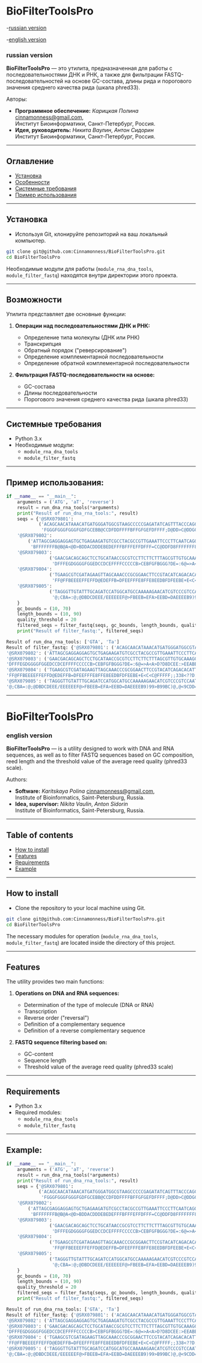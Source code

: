 # BioFilterToolsPro

-[russian version](#russian-version)

-[english version](#english-version)

### russian version

**BioFilterToolsPro** — это утилита, предназначенная для работы с последовательностями ДНК и РНК, а также для фильтрации FASTQ-последовательностей на основе GC-состава, длины рида и порогового значения среднего качества рида (шкала phred33). 

Авторы:
* **Программное обеспечение:** *Карицкая Полина* <cinnamonness@gmail.com>, <br/>
Институт Биоинформатики, Санкт-Петербург, Россия. 
* **Идея, руководитель:** *Никита Ваулин*, *Антон Сидорин* <br/>
Институт Биоинформатики, Санкт-Петербург, Россия.

---
## Оглавление
- [Установка](#установка)
- [Особенности](#особенности)
- [Системные требования](#системные-требования)
- [Пример использования](#пример-использования-)

---
## Установка

- Используя Git, клонируйте репозиторий на ваш локальный компьютер.

```bash
git clone git@github.com:Cinnamonness/BioFilterToolsPro.git
cd BioFilterToolsPro
```
Необходимые модули для работы (`module_rna_dna_tools`, `module_filter_fastq`) находятся внутри директории этого проекта. 

---

## Возможности

Утилита представляет две основные функции: 

1. **Операции над последовательностями ДНК и РНК:**
    - Определение типа молекулы (ДНК или РНК)
    - Транскрипция
    - Обратный порядок ("реверсирование")
    - Определение комплементарной последовательности
    - Определение обратной комплементарной последовательности

2. **Фильтрация FASTQ-последовательности на основе:**
    - GC-состава
    - Длины последовательности
    - Порогового значения среднего качества рида (шкала phred33)

---

## Системные требования
- Python 3.x
- Необходимые модули:
    - `module_rna_dna_tools`
    - `module_filter_fastq`

---

## Пример использования: 

```Python
if __name__ == "__main__":
    arguments = ('ATG', 'aT', 'reverse')
    result = run_dna_rna_tools(*arguments)
    print("Result of run_dna_rna_tools:", result)
    seqs = {'@SRX079801':
            ('ACAGCAACATAAACATGATGGGATGGCGTAAGCCCCCGAGATATCAGTTTACCCAGGATAAGAGATTAAATTATGAGCAACATTATTAA',
             'FGGGFGGGFGGGFGDFGCEBB@CCDFDDFFFFBFFGFGEFDFFFF;D@DD>C@DDGGGDFGDGG?GFGFEGFGGEF@FDGGGFGFBGGD'),
    '@SRX079802':
        ('ATTAGCGAGGAGGAGTGCTGAGAAGATGTCGCCTACGCCGTTGAAATTCCCTTCAATCAGGGGGTACTGGAGGATACGAGTTTGTGTG',
         'BFFFFFFFB@B@A<@D>BDDACDDDEBEDEFFFBFFFEFFDFFF=CC@DDFD8FFFFFFF8/+.2,@7<<:?B/:<><-><@.A*C>D'),
    '@SRX079803':
                ('GAACGACAGCAGCTCCTGCATAACCGCGTCCTTCTTCTTTAGCGTTGTGCAAAGCATGTTTTGTATTACGGGCATCTCGAGCGAATC',
                 'DFFFEGDGGGGFGGEDCCDCEFFFFCCCCCB>CEBFGFBGGG?DE=:6@=>A<A>D?D8DCEE:>EEABE5D@5:DDCA;EEE-DCD'),
    '@SRX079804':
                ('TGAAGCGTCGATAGAAGTTAGCAAACCCGCGGAACTTCCGTACATCAGACACATTCCGGGGGGTGGGCCAATCCATGATGCCTTTG',
                 'FF@FFBEEEEFFEFFD@EDEFFB=DFEEFFFE8FFE8EEDBFDFEEBE+E<C<C@FFFFF;;338<??D:@=DD:8DDDD@EE?EB'),
    '@SRX079805':
                ('TAGGGTTGTATTTGCAGATCCATGGCATGCCAAAAAGAACATCGTCCCGTCCAATATCTGCAACATACCAGTTGGTTGGTA',
                 '@;CBA=:@;@DBDCDEEE/EEEEEEF@>FBEEB=EFA>EEBD=DAEEEEB9)99>B99BC)@,@<9CDD=C,5;B::?@;A')
    }
    gc_bounds = (10, 70)
    length_bounds = (10, 90)
    quality_threshold = 20
    filtered_seqs = filter_fastq(seqs, gc_bounds, length_bounds, quality_threshold)
    print("Result of filter_fastq:", filtered_seqs)
```
```Python
Result of run_dna_rna_tools: ['GTA', 'Ta']
Result of filter_fastq: {'@SRX079801': ('ACAGCAACATAAACATGATGGGATGGCGTAAGCCCCCGAGATATCAGTTTACCCAGGATAAGAGATTAAATTATGAGCAACATTATTAA', 'FGGGFGGGFGGGFGDFGCEBB@CCDFDDFFFFBFFGFGEFDFFFF;D@DD>C@DDGGGDFGDGG?GFGFEGFGGEF@FDGGGFGFBGGD'), 
'@SRX079802': ('ATTAGCGAGGAGGAGTGCTGAGAAGATGTCGCCTACGCCGTTGAAATTCCCTTCAATCAGGGGGTACTGGAGGATACGAGTTTGTGTG', 'BFFFFFFFB@B@A<@D>BDDACDDDEBEDEFFFBFFFEFFDFFF=CC@DDFD8FFFFFFF8/+.2,@7<<:?B/:<><-><@.A*C>D'), 
'@SRX079803': ('GAACGACAGCAGCTCCTGCATAACCGCGTCCTTCTTCTTTAGCGTTGTGCAAAGCATGTTTTGTATTACGGGCATCTCGAGCGAATC', 
'DFFFEGDGGGGFGGEDCCDCEFFFFCCCCCB>CEBFGFBGGG?DE=:6@=>A<A>D?D8DCEE:>EEABE5D@5:DDCA;EEE-DCD'), 
'@SRX079804': ('TGAAGCGTCGATAGAAGTTAGCAAACCCGCGGAACTTCCGTACATCAGACACATTCCGGGGGGTGGGCCAATCCATGATGCCTTTG', 
'FF@FFBEEEEFFEFFD@EDEFFB=DFEEFFFE8FFE8EEDBFDFEEBE+E<C<C@FFFFF;;338<??D:@=DD:8DDDD@EE?EB'), 
'@SRX079805': ('TAGGGTTGTATTTGCAGATCCATGGCATGCCAAAAAGAACATCGTCCCGTCCAATATCTGCAACATACCAGTTGGTTGGTA', 
'@;CBA=:@;@DBDCDEEE/EEEEEEF@>FBEEB=EFA>EEBD=DAEEEEB9)99>B99BC)@,@<9CDD=C,5;B::?@;A')}

```

---
# BioFilterToolsPro

### english version

**BioFilterToolsPro** — is a utility designed to work with DNA and RNA sequences, as well as to filter FASTQ sequences based on GC composition, reed length and the threshold value of the average reed quality (phred33 scale).

Authors:
* **Software:** *Karitskaya Polina* <cinnamonness@gmail.com>, <br/>
Institute of Bioinformatics, Saint-Petersburg, Russia. 
* **Idea, supervisor:** *Nikita Vaulin*, *Anton Sidorin* <br/>
Institute of Bioinformatics, Saint-Petersburg, Russia.

---
## Table of contents
- [How to install](#how-to-install)
- [Features](#features)
- [Requirements](#requirements)
- [Example](#example-)

---

## How to install

- Clone the repository to your local machine using Git.

```bash
git clone git@github.com:Cinnamonness/BioFilterToolsPro.git
cd BioFilterToolsPro
```
The necessary modules for operation (`module_rna_dna_tools`, `module_filter_fastq`) are located inside the directory of this project.

---

## Features

The utility provides two main functions: 

1.  **Operations on DNA and RNA sequences:**
    - Determination of the type of molecule (DNA or RNA)
    - Transcription
    - Reverse order ("reversal")
    - Definition of a complementary sequence
    - Definition of a reverse complementary sequence

2. **FASTQ sequence filtering based on:**
    - GC-content
    - Sequence length
    - Threshold value of the average reed quality (phred33 scale)

---

## Requirements
- Python 3.x
- Required modules:
    - `module_rna_dna_tools`
    - `module_filter_fastq`

---

## Example: 

```Python
if __name__ == "__main__":
    arguments = ('ATG', 'aT', 'reverse')
    result = run_dna_rna_tools(*arguments)
    print("Result of run_dna_rna_tools:", result)
    seqs = {'@SRX079801':
            ('ACAGCAACATAAACATGATGGGATGGCGTAAGCCCCCGAGATATCAGTTTACCCAGGATAAGAGATTAAATTATGAGCAACATTATTAA',
             'FGGGFGGGFGGGFGDFGCEBB@CCDFDDFFFFBFFGFGEFDFFFF;D@DD>C@DDGGGDFGDGG?GFGFEGFGGEF@FDGGGFGFBGGD'),
    '@SRX079802':
        ('ATTAGCGAGGAGGAGTGCTGAGAAGATGTCGCCTACGCCGTTGAAATTCCCTTCAATCAGGGGGTACTGGAGGATACGAGTTTGTGTG',
         'BFFFFFFFB@B@A<@D>BDDACDDDEBEDEFFFBFFFEFFDFFF=CC@DDFD8FFFFFFF8/+.2,@7<<:?B/:<><-><@.A*C>D'),
    '@SRX079803':
                ('GAACGACAGCAGCTCCTGCATAACCGCGTCCTTCTTCTTTAGCGTTGTGCAAAGCATGTTTTGTATTACGGGCATCTCGAGCGAATC',
                 'DFFFEGDGGGGFGGEDCCDCEFFFFCCCCCB>CEBFGFBGGG?DE=:6@=>A<A>D?D8DCEE:>EEABE5D@5:DDCA;EEE-DCD'),
    '@SRX079804':
                ('TGAAGCGTCGATAGAAGTTAGCAAACCCGCGGAACTTCCGTACATCAGACACATTCCGGGGGGTGGGCCAATCCATGATGCCTTTG',
                 'FF@FFBEEEEFFEFFD@EDEFFB=DFEEFFFE8FFE8EEDBFDFEEBE+E<C<C@FFFFF;;338<??D:@=DD:8DDDD@EE?EB'),
    '@SRX079805':
                ('TAGGGTTGTATTTGCAGATCCATGGCATGCCAAAAAGAACATCGTCCCGTCCAATATCTGCAACATACCAGTTGGTTGGTA',
                 '@;CBA=:@;@DBDCDEEE/EEEEEEF@>FBEEB=EFA>EEBD=DAEEEEB9)99>B99BC)@,@<9CDD=C,5;B::?@;A')
    }
    gc_bounds = (10, 70)
    length_bounds = (10, 90)
    quality_threshold = 20
    filtered_seqs = filter_fastq(seqs, gc_bounds, length_bounds, quality_threshold)
    print("Result of filter_fastq:", filtered_seqs)
```
```Python
Result of run_dna_rna_tools: ['GTA', 'Ta']
Result of filter_fastq: {'@SRX079801': ('ACAGCAACATAAACATGATGGGATGGCGTAAGCCCCCGAGATATCAGTTTACCCAGGATAAGAGATTAAATTATGAGCAACATTATTAA', 'FGGGFGGGFGGGFGDFGCEBB@CCDFDDFFFFBFFGFGEFDFFFF;D@DD>C@DDGGGDFGDGG?GFGFEGFGGEF@FDGGGFGFBGGD'), 
'@SRX079802': ('ATTAGCGAGGAGGAGTGCTGAGAAGATGTCGCCTACGCCGTTGAAATTCCCTTCAATCAGGGGGTACTGGAGGATACGAGTTTGTGTG', 'BFFFFFFFB@B@A<@D>BDDACDDDEBEDEFFFBFFFEFFDFFF=CC@DDFD8FFFFFFF8/+.2,@7<<:?B/:<><-><@.A*C>D'), 
'@SRX079803': ('GAACGACAGCAGCTCCTGCATAACCGCGTCCTTCTTCTTTAGCGTTGTGCAAAGCATGTTTTGTATTACGGGCATCTCGAGCGAATC', 
'DFFFEGDGGGGFGGEDCCDCEFFFFCCCCCB>CEBFGFBGGG?DE=:6@=>A<A>D?D8DCEE:>EEABE5D@5:DDCA;EEE-DCD'), 
'@SRX079804': ('TGAAGCGTCGATAGAAGTTAGCAAACCCGCGGAACTTCCGTACATCAGACACATTCCGGGGGGTGGGCCAATCCATGATGCCTTTG', 
'FF@FFBEEEEFFEFFD@EDEFFB=DFEEFFFE8FFE8EEDBFDFEEBE+E<C<C@FFFFF;;338<??D:@=DD:8DDDD@EE?EB'), 
'@SRX079805': ('TAGGGTTGTATTTGCAGATCCATGGCATGCCAAAAAGAACATCGTCCCGTCCAATATCTGCAACATACCAGTTGGTTGGTA', 
'@;CBA=:@;@DBDCDEEE/EEEEEEF@>FBEEB=EFA>EEBD=DAEEEEB9)99>B99BC)@,@<9CDD=C,5;B::?@;A')}

```
